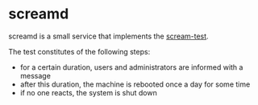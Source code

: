 # screamd

screamd is a small service that implements the [scream-test](https://www.microsoft.com/insidetrack/blog/microsoft-uses-a-scream-test-to-silence-its-unused-servers/).

The test constitutes of the following steps:
  * for a certain duration, users and administrators are informed with a message
  * after this duration, the machine is rebooted once a day for some time
  * if no one reacts, the system is shut down
